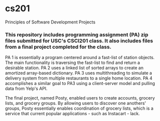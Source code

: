 # cs201
Principles of Software Development Projects

### This repository includes programming assignment (PA) zip files submitted for USC's CSCI201 class. It also includes files from a final project completed for the class.

PA 1 is essentially a program centered around a fast-list of station objects. The main functionality is traversing the fast-list to find and return a desirable station.
PA 2 uses a linked list of sorted arrays to create an amortized array-based dictionary.
PA 3 uses multithreading to simulate a delivery system from multiple restaurants to a single home location.
PA 4 accomplishes a similar goal to PA3 using a client-server model and pulling data from Yelp's API.

The final project, named Posty, enabled users to create accounts, grocery lists, and grocery groups. By allowing users to discover one anothers' groups, Posty essentially enables coordination of grocery lists, which is a service that current popular applications - such as Instacart - lack.
